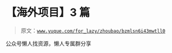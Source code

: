 # 【海外项目】3 篇

> 原文：[`www.yuque.com/for_lazy/zhoubao/bzmlsn6i43mwtll0`](https://www.yuque.com/for_lazy/zhoubao/bzmlsn6i43mwtll0)

公众号懒人找资源，懒人专属群分享
